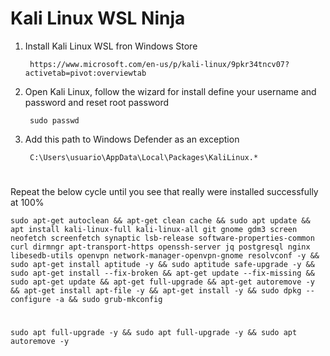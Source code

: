 # Kali Linux WSL Ninja

1. Install Kali Linux WSL fron Windows Store 

        https://www.microsoft.com/en-us/p/kali-linux/9pkr34tncv07?activetab=pivot:overviewtab
    
2. Open Kali Linux, follow the wizard for install define your username and password and reset root password

        sudo passwd
    
3. Add this path to Windows Defender as an exception

        C:\Users\usuario\AppData\Local\Packages\KaliLinux.*

#
Repeat the below cycle until you see that really were installed successfully at 100%

    sudo apt-get autoclean && apt-get clean cache && sudo apt update && apt install kali-linux-full kali-linux-all git gnome gdm3 screen neofetch screenfetch synaptic lsb-release software-properties-common curl dirmngr apt-transport-https openssh-server jq postgresql nginx libesedb-utils openvpn network-manager-openvpn-gnome resolvconf -y && sudo apt-get install aptitude -y && sudo aptitude safe-upgrade -y && sudo apt-get install --fix-broken && apt-get update --fix-missing && sudo apt-get update && apt-get full-upgrade && apt-get autoremove -y && apt-get install apt-file -y && apt-get install -y && sudo dpkg --configure -a && sudo grub-mkconfig
    
#
    sudo apt full-upgrade -y && sudo apt full-upgrade -y && sudo apt autoremove -y
